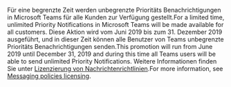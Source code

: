 <span data-ttu-id="a5399-101">Für eine begrenzte Zeit werden unbegrenzte Prioritäts Benachrichtigungen in Microsoft Teams für alle Kunden zur Verfügung gestellt.</span><span class="sxs-lookup"><span data-stu-id="a5399-101">For a limited time, unlimited Priority Notifications in Microsoft Teams will be made available for all customers.</span></span> <span data-ttu-id="a5399-102">Diese Aktion wird vom Juni 2019 bis zum 31. Dezember 2019 ausgeführt, und in dieser Zeit können alle Benutzer von Teams unbegrenzte Prioritäts Benachrichtigungen senden.</span><span class="sxs-lookup"><span data-stu-id="a5399-102">This promotion will run from June 2019 until December 31, 2019 and during this time all Teams users will be able to send unlimited Priority Notifications.</span></span> <span data-ttu-id="a5399-103">Weitere Informationen finden Sie unter [Lizenzierung von Nachrichtenrichtlinien](../teams-add-on-licensing/pri-message.md).</span><span class="sxs-lookup"><span data-stu-id="a5399-103">For more information, see [Messaging policies licensing](../teams-add-on-licensing/pri-message.md).</span></span> 